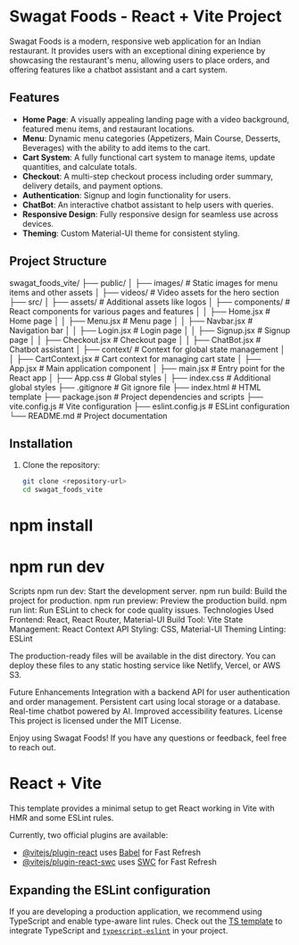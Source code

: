 # Swagat Foods - React + Vite Project

Swagat Foods is a modern, responsive web application for an Indian restaurant. It provides users with an exceptional dining experience by showcasing the restaurant's menu, allowing users to place orders, and offering features like a chatbot assistant and a cart system.

## Features

- **Home Page**: A visually appealing landing page with a video background, featured menu items, and restaurant locations.
- **Menu**: Dynamic menu categories (Appetizers, Main Course, Desserts, Beverages) with the ability to add items to the cart.
- **Cart System**: A fully functional cart system to manage items, update quantities, and calculate totals.
- **Checkout**: A multi-step checkout process including order summary, delivery details, and payment options.
- **Authentication**: Signup and login functionality for users.
- **ChatBot**: An interactive chatbot assistant to help users with queries.
- **Responsive Design**: Fully responsive design for seamless use across devices.
- **Theming**: Custom Material-UI theme for consistent styling.

## Project Structure
swagat_foods_vite/ ├── public/ │ ├── images/ # Static images for menu items and other assets │ ├── videos/ # Video assets for the hero section ├── src/ │ ├── assets/ # Additional assets like logos │ ├── components/ # React components for various pages and features │ │ ├── Home.jsx # Home page │ │ ├── Menu.jsx # Menu page │ │ ├── Navbar.jsx # Navigation bar │ │ ├── Login.jsx # Login page │ │ ├── Signup.jsx # Signup page │ │ ├── Checkout.jsx # Checkout page │ │ ├── ChatBot.jsx # Chatbot assistant │ ├── context/ # Context for global state management │ │ ├── CartContext.jsx # Cart context for managing cart state │ ├── App.jsx # Main application component │ ├── main.jsx # Entry point for the React app │ ├── App.css # Global styles │ ├── index.css # Additional global styles ├── .gitignore # Git ignore file ├── index.html # HTML template ├── package.json # Project dependencies and scripts ├── vite.config.js # Vite configuration ├── eslint.config.js # ESLint configuration └── README.md # Project documentation


## Installation

1. Clone the repository:
   ```bash
   git clone <repository-url>
   cd swagat_foods_vite

# npm install
# npm run dev


Scripts
npm run dev: Start the development server.
npm run build: Build the project for production.
npm run preview: Preview the production build.
npm run lint: Run ESLint to check for code quality issues.
Technologies Used
Frontend: React, React Router, Material-UI
Build Tool: Vite
State Management: React Context API
Styling: CSS, Material-UI Theming
Linting: ESLint


The production-ready files will be available in the dist directory. You can deploy these files to any static hosting service like Netlify, Vercel, or AWS S3.

Future Enhancements
Integration with a backend API for user authentication and order management.
Persistent cart using local storage or a database.
Real-time chatbot powered by AI.
Improved accessibility features.
License
This project is licensed under the MIT License.

Enjoy using Swagat Foods! If you have any questions or feedback, feel free to reach out. 


# React + Vite

This template provides a minimal setup to get React working in Vite with HMR and some ESLint rules.

Currently, two official plugins are available:

- [@vitejs/plugin-react](https://github.com/vitejs/vite-plugin-react/blob/main/packages/plugin-react/README.md) uses [Babel](https://babeljs.io/) for Fast Refresh
- [@vitejs/plugin-react-swc](https://github.com/vitejs/vite-plugin-react-swc) uses [SWC](https://swc.rs/) for Fast Refresh

## Expanding the ESLint configuration

If you are developing a production application, we recommend using TypeScript and enable type-aware lint rules. Check out the [TS template](https://github.com/vitejs/vite/tree/main/packages/create-vite/template-react-ts) to integrate TypeScript and [`typescript-eslint`](https://typescript-eslint.io) in your project.
